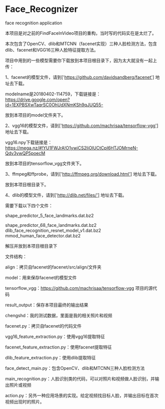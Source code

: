 # Face_Recognizer
face recognition application

本项目是对之前的FindFaceInVideo项目的重构，当时写的代码实在是太烂了。

本次包含了OpenCV、dlib和MTCNN（facenet实现）三种人脸检测方法，包含dlib、facenet和VGG16三种人脸特征提取方法。

项目中用到的一些模型需要你下载放到本项目根目录下，因为太大就没有一起上传：

1、facenet的模型文件，请到['https://github.com/davidsandberg/facenet'] 地址去下载。

modelname是20180402-114759，下载链接是：https://drive.google.com/open?id=1EXPBSXwTaqrSC0OhUdXNmKSh9qJUQ55-

放到本项目的model文件夹下。

2、vgg16的模型文件，请到['https://github.com/machrisaa/tensorflow-vgg'] 地址去下载。

vgg16.npy下载链接是：https://mega.nz/#!YU1FWJrA!O1ywiCS2IiOlUCtCpI6HTJOMrneN-Qdv3ywQP5poecM

放到本项目的tensorflow_vgg文件夹下。

3、ffmpeg和ffprobe，请到['http://ffmpeg.org/download.html'] 地址去下载。

放到本项目根目录下。

4、dlib的模型文件，请到['http://dlib.net/files/'] 地址去下载。

需要下载以下四个文件：

shape_predictor_5_face_landmarks.dat.bz2

shape_predictor_68_face_landmarks.dat.bz2  
dlib_face_recognition_resnet_model_v1.dat.bz2    
mmod_human_face_detector.dat.bz2  

解压并放到本项目根目录下

文件结构：

align：拷贝自facenet的facenet/src/align/文件夹

model：用来保存facenet的模型文件

tensorflow_vgg：https://github.com/machrisaa/tensorflow-vgg 项目的源代码

result_output：保存本项目最终的输出结果

chengshd：我的测试数据，里面是我的相关照片和视频

facenet.py：拷贝自facenet的代码文件

vgg16_feature_extraction.py：使用vgg16提取特征

facenet_feature_extraction.py：使用facenet提取特征

dlib_feature_extraction.py：使用dlib提取特征

face_detect_main.py：包含OpenCV、dlib和MTCNN三种人脸检测方法

main_recognition.py：人脸识别类的代码，可以对照片和视频做人脸识别，并输出照片或视频

action.py：另外一种应用场景的实现。给定视频找目标人脸，并输出目标在首次视频出现时的照片。

